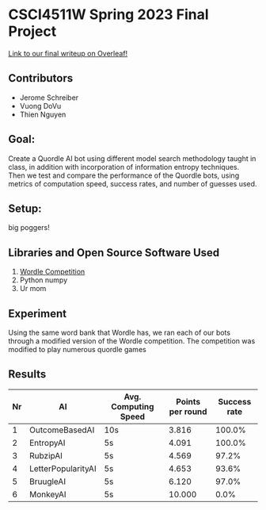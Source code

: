 # CSCI4511W Spring 2023 Final Project

[Link to our final writeup on Overleaf!](https://blogs.motiondevelopment.top/overleaf)

## Contributors

- Jerome Schreiber
- Vuong DoVu
- Thien Nguyen

## Goal:

Create a Quordle AI bot using different model search methodology taught in class, in addition with incorporation of information entropy techniques. Then we test and compare the performance of the Quordle bots, using metrics of computation speed, success rates, and number of guesses used.

## Setup:

big poggers!

## Libraries and Open Source Software Used

1. [Wordle Competition](https://github.com/Kinkelin/WordleCompetition)
2. Python numpy
3. Ur mom

## Experiment

Using the same word bank that Wordle has, we ran each of our bots through a modified version of the Wordle competition. The competition was modified to play numerous quordle games

## Results

| Nr  | AI                 | Avg. Computing Speed | Points per round | Success rate |
| --- | ------------------ | -------------------- | ---------------- | ------------ |
| 1   | OutcomeBasedAI     | 10s                  | 3.816            | 100.0%       |
| 2   | EntropyAI          | 5s                   | 4.091            | 100.0%       |
| 3   | RubzipAI           | 5s                   | 4.569            | 97.2%        |
| 4   | LetterPopularityAI | 5s                   | 4.653            | 93.6%        |
| 5   | BruugleAI          | 5s                   | 6.120            | 97.0%        |
| 6   | MonkeyAI           | 5s                   | 10.000           | 0.0%         |
